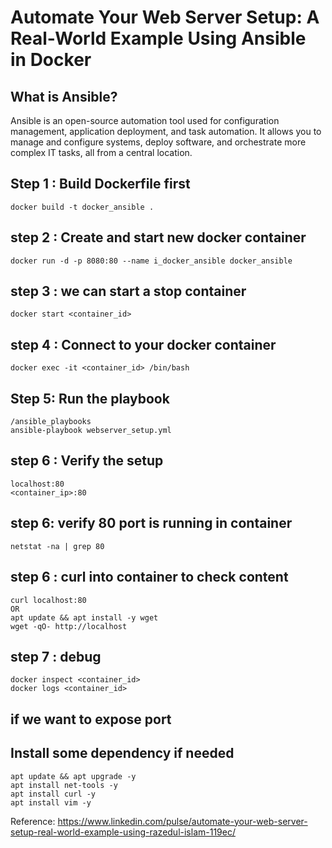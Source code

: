 # Automate Your Web Server Setup: A Real-World Example Using Ansible in Docker

## What is Ansible?

Ansible is an open-source automation tool used for configuration management, application deployment, and task automation. It allows you to manage and configure systems, deploy software, and orchestrate more complex IT tasks, all from a central location.

## Step 1 : Build Dockerfile first
```
docker build -t docker_ansible .
```
## step 2 : Create and start new docker container
```
docker run -d -p 8080:80 --name i_docker_ansible docker_ansible
```
## step 3 : we can start a stop container
```
docker start <container_id>
```

## step 4 : Connect to your docker container

```
docker exec -it <container_id> /bin/bash
```

## Step 5: Run the playbook
```
/ansible_playbooks
ansible-playbook webserver_setup.yml
```
## step 6 : Verify the setup
```
localhost:80
<container_ip>:80
```

## step 6: verify 80 port is running in container 
```
netstat -na | grep 80
```

## step 6 : curl into container to check content
```
curl localhost:80
OR
apt update && apt install -y wget
wget -qO- http://localhost
```

## step 7 : debug
```
docker inspect <container_id>
docker logs <container_id>
```

## if we want to expose port 

## Install some dependency if needed
```
apt update && apt upgrade -y
apt install net-tools -y
apt install curl -y
apt install vim -y
```

Reference:
https://www.linkedin.com/pulse/automate-your-web-server-setup-real-world-example-using-razedul-islam-119ec/